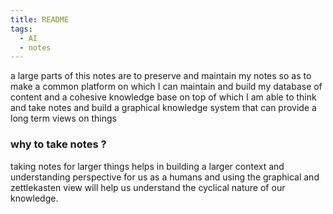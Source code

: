 ```yaml
---
title: README
tags:
  - AI
  - notes
---
```

a large parts of this notes are to preserve and maintain my notes so as to make a common platform on which I can maintain and build my database of content and a cohesive knowledge base on top of which I am able to think and take notes and build a graphical knowledge system that can provide a long term views on things

### why to take notes ?

taking notes for larger things helps in building a larger context and understanding perspective for us as a humans and using the graphical and zettlekasten view will help us understand the cyclical nature of our knowledge.